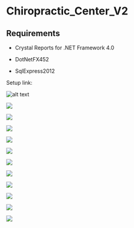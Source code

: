 # ****Chiropractic\_Center\_V2****

<div class="page-body">

## Requirements

  - Crystal Reports for .NET Framework 4.0

<!-- end list -->

  - DotNetFX452

<!-- end list -->

  - SqlExpress2012

Setup link:

![alt text](https://i.imgur.com/q2Qdjno)

![](Chiropractic_Center_V2%20a61bf762ab2d45b08d737edd264068d6/Untitled%201.png)

![](Chiropractic_Center_V2%20a61bf762ab2d45b08d737edd264068d6/Untitled%202.png)

![](Chiropractic_Center_V2%20a61bf762ab2d45b08d737edd264068d6/Untitled%203.png)

![](Chiropractic_Center_V2%20a61bf762ab2d45b08d737edd264068d6/Untitled%204.png)

![](Chiropractic_Center_V2%20a61bf762ab2d45b08d737edd264068d6/Untitled%205.png)

![](Chiropractic_Center_V2%20a61bf762ab2d45b08d737edd264068d6/Untitled%206.png)

![](Chiropractic_Center_V2%20a61bf762ab2d45b08d737edd264068d6/Untitled%207.png)

![](Chiropractic_Center_V2%20a61bf762ab2d45b08d737edd264068d6/Untitled%208.png)

![](Chiropractic_Center_V2%20a61bf762ab2d45b08d737edd264068d6/Untitled%209.png)

![](Chiropractic_Center_V2%20a61bf762ab2d45b08d737edd264068d6/Untitled%2010.png)

![](Chiropractic_Center_V2%20a61bf762ab2d45b08d737edd264068d6/Untitled%2011.png)

</div>
